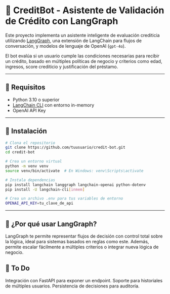 # 🤖 CreditBot - Asistente de Validación de Crédito con LangGraph

Este proyecto implementa un asistente inteligente de evaluación crediticia utilizando [LangGraph](https://docs.langchain.com/langgraph/), una extensión de LangChain para flujos de conversación, y modelos de lenguaje de OpenAI (`gpt-4o`).

El bot evalúa si un usuario cumple las condiciones necesarias para recibir un crédito, basado en múltiples políticas de negocio y criterios como edad, ingresos, score crediticio y justificación del préstamo.

---

## 🚀 Requisitos

- Python 3.10 o superior
- [LangChain CLI](https://docs.langchain.com/langchain/cli/get_started/) con entorno in-memory
- OpenAI API Key

---

## 🧰 Instalación

```bash
# Clona el repositorio
git clone https://github.com/tuusuario/credit-bot.git
cd credit-bot

# Crea un entorno virtual
python -m venv venv
source venv/bin/activate  # En Windows: venv\Scripts\activate

# Instala dependencias
pip install langchain langgraph langchain-openai python-dotenv
pip install -U langchain-cli[inmem]

# Crea un archivo .env para tus variables de entorno
OPENAI_API_KEY=tu_clave_de_api
````
---

## 🧩 ¿Por qué usar LangGraph?
LangGraph te permite representar flujos de decisión con control total sobre la lógica, ideal para sistemas basados en reglas como este. Además, permite escalar fácilmente a múltiples criterios o integrar nueva lógica de negocio.

## 📌 To Do
 Integración con FastAPI para exponer un endpoint.
 Soporte para historiales de múltiples usuarios.
 Persistencia de decisiones para auditoría.